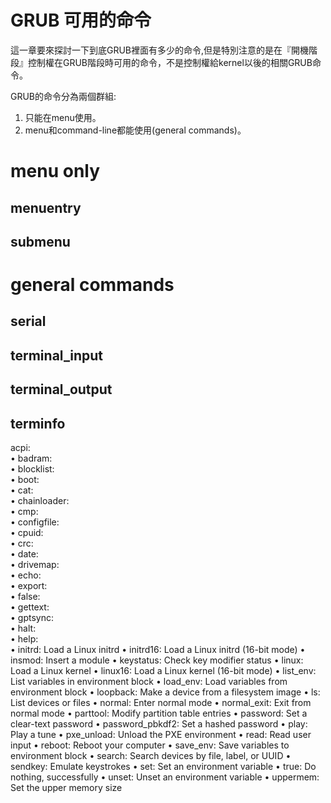 # GRUB 可用的命令
這一章要來探討一下到底GRUB裡面有多少的命令,但是特別注意的是在『開機階段』控制權在GRUB階段時可用的命令，不是控制權給kernel以後的相關GRUB命令。

GRUB的命令分為兩個群組:
1. 只能在menu使用。
2. menu和command-line都能使用(general commands)。

# menu only


## menuentry

## submenu


# general commands

## serial

## terminal_input

## terminal_output

## terminfo

 acpi:	  	
• badram:	  	
• blocklist:	  	
• boot:	  	
• cat:	  	
• chainloader:	  	
• cmp:	  	
• configfile:	  	
• cpuid:	  	
• crc:	  	
• date:	  	
• drivemap:	  	
• echo:	  	
• export:	  	
• false:	  	
• gettext:	  	
• gptsync:	  	
• halt:	  	
• help:	  	
• initrd:	  	Load a Linux initrd
• initrd16:	  	Load a Linux initrd (16-bit mode)
• insmod:	  	Insert a module
• keystatus:	  	Check key modifier status
• linux:	  	Load a Linux kernel
• linux16:	  	Load a Linux kernel (16-bit mode)
• list_env:	  	List variables in environment block
• load_env:	  	Load variables from environment block
• loopback:	  	Make a device from a filesystem image
• ls:	  	List devices or files
• normal:	  	Enter normal mode
• normal_exit:	  	Exit from normal mode
• parttool:	  	Modify partition table entries
• password:	  	Set a clear-text password
• password_pbkdf2:	  	Set a hashed password
• play:	  	Play a tune
• pxe_unload:	  	Unload the PXE environment
• read:	  	Read user input
• reboot:	  	Reboot your computer
• save_env:	  	Save variables to environment block
• search:	  	Search devices by file, label, or UUID
• sendkey:	  	Emulate keystrokes
• set:	  	Set an environment variable
• true:	  	Do nothing, successfully
• unset:	  	Unset an environment variable
• uppermem:	  	Set the upper memory size